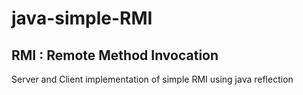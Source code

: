 # java-simple-RMI

## RMI : Remote Method Invocation

Server and Client implementation of simple RMI using java reflection
